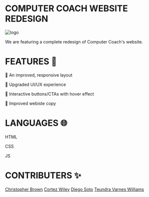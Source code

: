 # COMPUTER COACH WEBSITE REDESIGN 
<!DOCTYPE html>
   <head>
       <meta charset="utf-8">
       <meta http-equiv="X-UA-Compatible" content="IE=edge">
       <title></title>
       <meta name="description" content="">
       <meta name="viewport" content="width=device-width, initial-scale=1">
       <link rel="stylesheet" href="styles.css">
       <link href="https://fonts.googleapis.com/css?family=Montserrat:500&display=swap" rel="stylesheet">
   </head>
   <body>
  <div class="logo">
  <img src="https://www.computercoach.com/images/logo.jpg" alt="logo"
       </div>
    <div>
<p>We are featuring a complete redesign of Computer Coach's website.</p>
    </div>
    <h1>FEATURES 🎉</h1>
    <p>🔆 An improved, responsive layout </p>
    <p>🔆 Upgraded UI/UX experience</p>
    <p> 🔆 Interactive buttons/CTAs with hover effect</p>
    <p>🔆 Improved webiste copy</p>
    <div>
      <div>
        <h1>LANGUAGES 🌐</h1>
        <p>
          HTML
        </p>
         <p>
          CSS
        </p>
         <p>
          JS
        </p>
      </div>
    <h1>CONTRIBUTERS ✨<h/>
      </div>
      <div>
        <a href="https://github.com/chris13-afk">Christopher Brown</a>
        <a href="https://github.com/thekingtez">Cortez Wiley</a>
        <a href="https://github.com/Alonso9825">Diego Soto</a>
        <a href="https://github.com/teedevs">Teundra Varnes Williams</a>
    </div>
    
   
</body>
    
